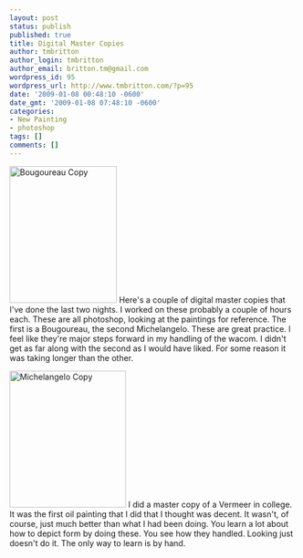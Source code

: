 ```yaml
---
layout: post
status: publish
published: true
title: Digital Master Copies
author: tmbritton
author_login: tmbritton
author_email: britton.tm@gmail.com
wordpress_id: 95
wordpress_url: http://www.tmbritton.com/?p=95
date: '2009-01-08 00:48:10 -0600'
date_gmt: '2009-01-08 07:48:10 -0600'
categories:
- New Painting
- photoshop
tags: []
comments: []
---
```

<p><a href="http://www.tmbritton.com/art/photo/3175590103/bougoureau-copy.html" class="tt-flickr tt-flickr-Small" title="Bougoureau Copy"><img class="float-right" src="http://farm4.static.flickr.com/3260/3175590103_b7a86d7d99_m.jpg" alt="Bougoureau Copy" width="188" height="240" /></a> Here's a couple of digital master copies that I've done the last two nights.  I worked on these probably a couple of hours each.  These are all photoshop, looking at the paintings for reference.  The first is a Bougoureau, the second Michelangelo.  These are great practice.  I feel like they're major steps forward in my handling of the wacom.  I didn't get as far along with the second as I would have liked.  For some reason it was taking longer than the other.</p>
<div class="clear"></div>
<p><a href="http://www.tmbritton.com/art/photo/3179355424/michelangelo-copy.html" class="tt-flickr tt-flickr-Small" title="Michelangelo Copy"><img class="float-right" src="http://farm4.static.flickr.com/3345/3179355424_109f232c69_m.jpg" alt="Michelangelo Copy" width="204" height="240" /></a> I did a master copy of a Vermeer in college.  It was the first oil painting that I did that I thought was decent.  It wasn't, of course, just much better than what I had been doing.  You learn a lot about how to depict form by doing these.  You see how they handled.  Looking just doesn't do it.  The only way to learn is by hand.</p>
